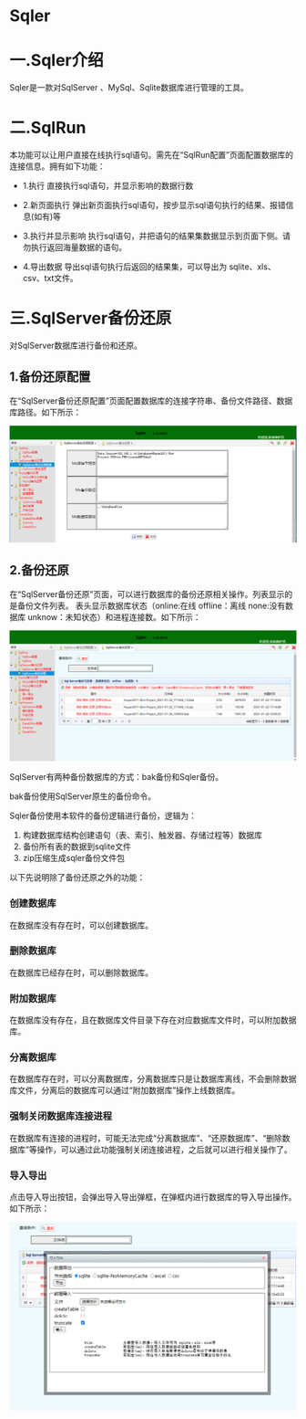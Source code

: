 # Sqler


# 一.Sqler介绍
 Sqler是一款对SqlServer 、MySql、Sqlite数据库进行管理的工具。


# 二.SqlRun
本功能可以让用户直接在线执行sql语句。需先在“SqlRun配置”页面配置数据库的连接信息。拥有如下功能：

- 1.执行
直接执行sql语句，并显示影响的数据行数

- 2.新页面执行
弹出新页面执行sql语句，按步显示sql语句执行的结果、报错信息(如有)等

- 3.执行并显示影响
执行sql语句，并把语句的结果集数据显示到页面下侧。请勿执行返回海量数据的语句。

- 4.导出数据
导出sql语句执行后返回的结果集，可以导出为 sqlite、xls、csv、txt文件。



# 三.SqlServer备份还原
  对SqlServer数据库进行备份和还原。

## 1.备份还原配置
在“SqlServer备份还原配置”页面配置数据库的连接字符串、备份文件路径、数据库路径。如下所示：

![img](file/SqlServerBackup-1.png)

## 2.备份还原
   在“SqlServer备份还原”页面，可以进行数据库的备份还原相关操作。列表显示的是备份文件列表。
   表头显示数据库状态（online:在线  offline：离线  none:没有数据库  unknow：未知状态）和进程连接数。如下所示：

![img](file/SqlServerBackup-2.png)


SqlServer有两种备份数据库的方式：bak备份和Sqler备份。

bak备份使用SqlServer原生的备份命令。

Sqler备份使用本软件的备份逻辑进行备份，逻辑为：
1. 构建数据库结构创建语句（表、索引、触发器、存储过程等）数据库
2. 备份所有表的数据到sqlite文件
3. zip压缩生成sqler备份文件包



以下先说明除了备份还原之外的功能：

### 创建数据库
在数据库没有存在时，可以创建数据库。


### 删除数据库
在数据库已经存在时，可以删除数据库。


### 附加数据库
在数据库没有存在，且在数据库文件目录下存在对应数据库文件时，可以附加数据库。


### 分离数据库
在数据库存在时，可以分离数据库，分离数据库只是让数据库离线，不会删除数据库文件，分离后的数据库可以通过“附加数据库”操作上线数据库。


### 强制关闭数据库连接进程
在数据库有连接的进程时，可能无法完成“分离数据库”、“还原数据库”、“删除数据库”等操作，可以通过此功能强制关闭连接进程，之后就可以进行相关操作了。

### 导入导出
点击导入导出按钮，会弹出导入导出弹框，在弹框内进行数据库的导入导出操作。如下所示：

![img](file/SqlServerBackup-3.png)



